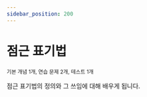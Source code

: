 ```yaml
---
sidebar_position: 200
---
```


# 점근 표기법

<sup>기본 개념 1개, 연습 문제 2개, 테스트 1개</sup>

점근 표기법의 정의와 그 쓰임에 대해 배우게 됩니다.